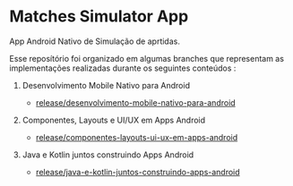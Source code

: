 # Matches Simulator App

App Android Nativo de Simulação de aprtidas.

Esse reposítório foi organizado em algumas branches que representam as implementações realizadas durante os seguintes conteúdos :

1. Desenvolvimento Mobile Nativo para Android
    - [release/desenvolvimento-mobile-nativo-para-android](https://github.com/carlosheds/matches-simulator-app/tree/release/desenvolvimento-mobile-nativo-para-android)

2. Componentes, Layouts e UI/UX em Apps Android
    - [release/componentes-layouts-ui-ux-em-apps-android](https://github.com/carlosheds/matches-simulator-app/tree/release/componentes-layouts-ui-ux-em-apps-android)

3. Java e Kotlin juntos construindo Apps Android
    - [release/java-e-kotlin-juntos-construindo-apps-android](https://github.com/carlosheds/matches-simulator-app/tree/release/java-e-kotlin-juntos-construindo-apps-android)
